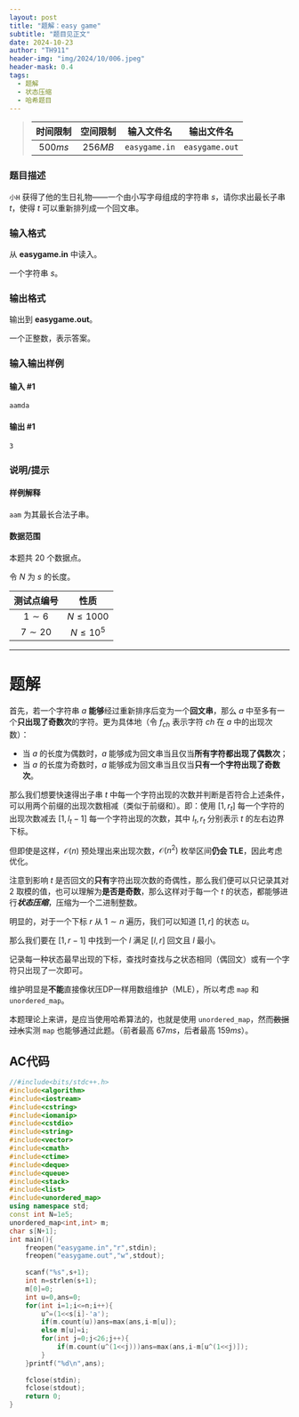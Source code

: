 ```yaml
---
layout: post
title: "题解：easy game"
subtitle: "题目见正文"
date: 2024-10-23
author: "TH911"
header-img: "img/2024/10/006.jpeg"
header-mask: 0.4
tags:
  - 题解
  - 状态压缩
  - 哈希题目
---
```


> | 时间限制 | 空间限制 |  输入文件名   |   输出文件名   |
>| :------: | :------: | :-----------: | :------------: |
> | $500ms$  | $256MB$  | `easygame.in` | `easygame.out` |

### 题目描述

`小H` 获得了他的生日礼物——一个由小写字母组成的字符串 $s$，请你求出最长子串 $t$，使得 $t$ 可以重新排列成一个回文串。

### 输入格式

从 **easygame.in** 中读入。

一个字符串 $s$。

### 输出格式

输出到 **easygame.out**。

一个正整数，表示答案。

### 输入输出样例

#### 输入 #1

```
aamda
```

#### 输出 #1

```
3
```

### 说明/提示

#### 样例解释

`aam` 为其最长合法子串。

#### 数据范围

本题共 $20$ 个数据点。

令 $N$ 为 $s$ 的长度。

| 测试点编号 |    性质     |
| :--------: | :---------: |
| $1\sim 6$  | $N\leq1000$ |
| $7\sim20$  | $N\leq10^5$ |

***

# 题解

首先，若一个字符串 $a$ **能够**经过重新排序后变为一个**回文串**，那么 $a$ 中至多有一个**只出现了奇数次**的字符。更为具体地（令 $f_{ch}$ 表示字符 $ch$ 在 $a$ 中的出现次数）：

* 当 $a$ 的长度为偶数时，$a$ 能够成为回文串当且仅当**所有字符都出现了偶数次**；
* 当 $a$ 的长度为奇数时，$a$ 能够成为回文串当且仅当**只有一个字符出现了奇数次**。

那么我们想要快速得出子串 $t$ 中每一个字符出现的次数并判断是否符合上述条件，可以用两个前缀的出现次数相减（类似于前缀和）。即：使用 $[1,r_t]$ 每一个字符的出现次数减去 $[1,l_t-1]$ 每一个字符出现的次数，其中 $l_t,r_t$ 分别表示 $t$ 的左右边界下标。

但即使是这样，$\mathcal O(n)$ 预处理出来出现次数，$\mathcal O(n^2)$ 枚举区间**仍会 $\text{TLE}$**，因此考虑优化。

注意到影响 $t$ 是否回文的**只有**字符出现次数的奇偶性，那么我们便可以只记录其对 $2$ 取模的值，也可以理解为**是否是奇数**，那么这样对于每一个 $t$ 的状态，都能够进行***状态压缩***，压缩为一个二进制整数。

明显的，对于一个下标 $r$ 从 $1\sim n$ 遍历，我们可以知道 $[1,r]$ 的状态 $u$。

那么我们要在 $[1,r-1]$ 中找到一个 $l$ 满足 $[l,r]$ 回文且 $l$ 最小。

记录每一种状态最早出现的下标，查找时查找与之状态相同（偶回文）或有一个字符只出现了一次即可。

维护明显是**不能**直接像状压DP一样用数组维护（$\text{MLE}$），所以考虑 `map` 和 `unordered_map`。

本题理论上来讲，是应当使用哈希算法的，也就是使用 `unordered_map`，然而~~数据过水~~实测 `map` 也能够通过此题。（前者最高 $67ms$，后者最高 $159ms$）。

## AC代码

```cpp
//#include<bits/stdc++.h>
#include<algorithm> 
#include<iostream>
#include<cstring>
#include<iomanip>
#include<cstdio>
#include<string>
#include<vector>
#include<cmath>
#include<ctime>
#include<deque>
#include<queue>
#include<stack>
#include<list>
#include<unordered_map>
using namespace std;
const int N=1e5;
unordered_map<int,int> m;
char s[N+1];
int main(){
	freopen("easygame.in","r",stdin);
	freopen("easygame.out","w",stdout);
	
	scanf("%s",s+1);
	int n=strlen(s+1);
	m[0]=0;
	int u=0,ans=0;
	for(int i=1;i<=n;i++){
		u^=(1<<s[i]-'a');
		if(m.count(u))ans=max(ans,i-m[u]);
		else m[u]=i;
		for(int j=0;j<26;j++){
			if(m.count(u^(1<<j)))ans=max(ans,i-m[u^(1<<j)]);
		}
	}printf("%d\n",ans);
	
	fclose(stdin); 
	fclose(stdout);
	return 0;
}
```

